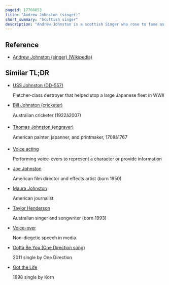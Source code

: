 ```yaml
---
pageid: 17708853
title: "Andrew Johnston (singer)"
short_summary: "Scottish singer"
description: "Andrew Johnston is a scottish Singer who rose to fame as a boy Soprano on the second Series of the 2008 uk Television Talent Show Britain's got Talent. Although he did not win the Competition he received a Contract to Record with syco Music a Label owned by Britain's got talent Judge Simon Cowell. Johnston's Debut album one Voice was released in September of that Year and reached Number four on the uk Albums chart. Although Johnston initially performed as a treble his Voice has since matured to a Baritone and he is now a Member of the national Youth Choir."
---
```


## Reference

- [Andrew Johnston (singer) (Wikipedia)](https://en.wikipedia.org/?curid=17708853)

## Similar TL;DR

- [USS Johnston (DD-557)](/tldr/en/uss-johnston-dd-557)

  Fletcher-class destroyer that helped stop a large Japanese fleet in WWII

- [Bill Johnston (cricketer)](/tldr/en/bill-johnston-cricketer)

  Australian cricketer (1922â2007)

- [Thomas Johnston (engraver)](/tldr/en/thomas-johnston-engraver)

  American painter, japanner, and printmaker, 1708â1767

- [Voice acting](/tldr/en/voice-acting)

  Performing voice-overs to represent a character or provide information

- [Joe Johnston](/tldr/en/joe-johnston)

  American film director and effects artist (born 1950)

- [Maura Johnston](/tldr/en/maura-johnston)

  American journalist

- [Taylor Henderson](/tldr/en/taylor-henderson)

  Australian singer and songwriter (born 1993)

- [Voice-over](/tldr/en/voice-over)

  Non-diegetic speech in media

- [Gotta Be You (One Direction song)](/tldr/en/gotta-be-you-one-direction-song)

  2011 single by One Direction

- [Got the Life](/tldr/en/got-the-life)

  1998 single by Korn
